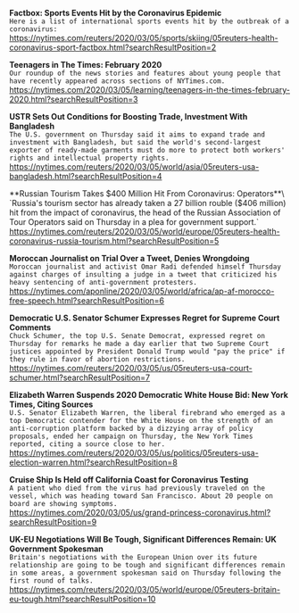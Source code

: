 **Factbox: Sports Events Hit by the Coronavirus Epidemic**\
`Here is a list of international sports events hit by the outbreak of a coronavirus:`\
https://nytimes.com/reuters/2020/03/05/sports/skiing/05reuters-health-coronavirus-sport-factbox.html?searchResultPosition=2

**Teenagers in The Times: February 2020**\
`Our roundup of the news stories and features about young people that have recently appeared across sections of NYTimes.com.`\
https://nytimes.com/2020/03/05/learning/teenagers-in-the-times-february-2020.html?searchResultPosition=3

**USTR Sets Out Conditions for Boosting Trade, Investment With Bangladesh**\
`The U.S. government on Thursday said it aims to expand trade and investment with Bangladesh, but said the world's second-largest exporter of ready-made garments must do more to protect both workers' rights and intellectual property rights.`\
https://nytimes.com/reuters/2020/03/05/world/asia/05reuters-usa-bangladesh.html?searchResultPosition=4

**Russian Tourism Takes $400 Million Hit From Coronavirus: Operators**\
`Russia's tourism sector has already taken a 27 billion rouble ($406 million) hit from the impact of coronavirus, the head of the Russian Association of Tour Operators said on Thursday in a plea for government support.`\
https://nytimes.com/reuters/2020/03/05/world/europe/05reuters-health-coronavirus-russia-tourism.html?searchResultPosition=5

**Moroccan Journalist on Trial Over a Tweet, Denies Wrongdoing**\
`Moroccan journalist and activist Omar Radi defended himself Thursday against charges of insulting a judge in a tweet that criticized his heavy sentencing of anti-government protesters. `\
https://nytimes.com/aponline/2020/03/05/world/africa/ap-af-morocco-free-speech.html?searchResultPosition=6

**Democratic U.S. Senator Schumer Expresses Regret for Supreme Court Comments**\
`Chuck Schumer, the top U.S. Senate Democrat, expressed regret on Thursday for remarks he made a day earlier that two Supreme Court justices appointed by President Donald Trump would "pay the price" if they rule in favor of abortion restrictions.`\
https://nytimes.com/reuters/2020/03/05/us/05reuters-usa-court-schumer.html?searchResultPosition=7

**Elizabeth Warren Suspends 2020 Democratic White House Bid: New York Times, Citing Sources**\
`U.S. Senator Elizabeth Warren, the liberal firebrand who emerged as a top Democratic contender for the White House on the strength of an anti-corruption platform backed by a dizzying array of policy proposals, ended her campaign on Thursday, the New York Times reported, citing a source close to her.`\
https://nytimes.com/reuters/2020/03/05/us/politics/05reuters-usa-election-warren.html?searchResultPosition=8

**Cruise Ship Is Held off California Coast for Coronavirus Testing**\
`A patient who died from the virus had previously traveled on the vessel, which was heading toward San Francisco. About 20 people on board are showing symptoms.`\
https://nytimes.com/2020/03/05/us/grand-princess-coronavirus.html?searchResultPosition=9

**UK-EU Negotiations Will Be Tough, Significant Differences Remain: UK Government Spokesman**\
`Britain's negotiations with the European Union over its future relationship are going to be tough and significant differences remain in some areas, a government spokesman said on Thursday following the first round of talks.`\
https://nytimes.com/reuters/2020/03/05/world/europe/05reuters-britain-eu-tough.html?searchResultPosition=10

